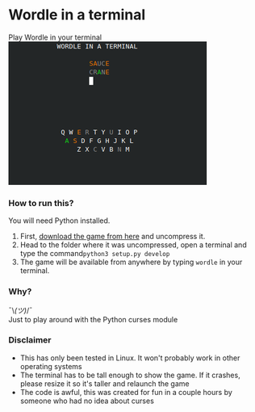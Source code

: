 # Wordle in a terminal
Play Wordle in your terminal  
![Wordle-CLI](image.png)


### How to run this?
You will need Python installed.  
1. First, [download the game from here](https://github.com/dalvtor/wordle-cli/archive/refs/tags/v0.5.zip) and 
uncompress it.  
2. Head to the folder where it was uncompressed, open a terminal and type the command```python3 setup.py develop```  
3. The game will be available from anywhere by typing ```wordle``` in your terminal.

### Why?
¯\\_(ツ)_/¯  
Just to play around with the Python curses module

### Disclaimer
- This has only been tested in Linux. It won't probably work in other operating systems
- The terminal has to be tall enough to show the game. If it crashes, please resize it so it's taller and relaunch the game
- The code is awful, this was created for fun in a couple hours by someone who had no idea about curses